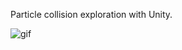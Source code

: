 Particle collision exploration with Unity.

![gif](https://media.giphy.com/media/26Ff1GxYO81kf4UY8/giphy.gif)
